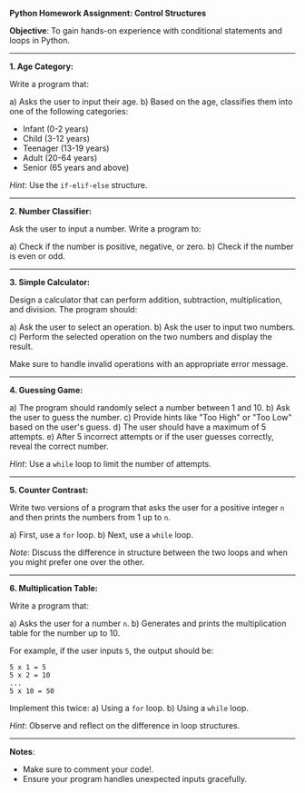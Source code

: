 **Python Homework Assignment: Control Structures**

**Objective**: To gain hands-on experience with conditional statements and 
loops in Python.

---

**1. Age Category:**

Write a program that:

a) Asks the user to input their age.
b) Based on the age, classifies them into one of the following categories:
  - Infant (0-2 years)
  - Child (3-12 years)
  - Teenager (13-19 years)
  - Adult (20-64 years)
  - Senior (65 years and above)

*Hint*: Use the `if-elif-else` structure.

---

**2. Number Classifier:**

Ask the user to input a number. Write a program to:

a) Check if the number is positive, negative, or zero.
b) Check if the number is even or odd.

---

**3. Simple Calculator:**

Design a calculator that can perform addition, subtraction, 
multiplication, and division. The program should:

a) Ask the user to select an operation.
b) Ask the user to input two numbers.
c) Perform the selected operation on the two numbers and display the 
result.

Make sure to handle invalid operations with an appropriate error message.

---

**4. Guessing Game:**

a) The program should randomly select a number between 1 and 10.
b) Ask the user to guess the number.
c) Provide hints like "Too High" or "Too Low" based on the user's guess.
d) The user should have a maximum of 5 attempts.
e) After 5 incorrect attempts or if the user guesses correctly, reveal the 
correct number.

*Hint*: Use a `while` loop to limit the number of attempts.

---

**5. Counter Contrast:**

Write two versions of a program that asks the user for a positive integer 
`n` and then prints the numbers from 1 up to `n`.

a) First, use a `for` loop.
b) Next, use a `while` loop.

*Note*: Discuss the difference in structure between the two loops and when 
you might prefer one over the other.

---

**6. Multiplication Table:**

Write a program that:

a) Asks the user for a number `n`.
b) Generates and prints the multiplication table for the number up to 10.

For example, if the user inputs `5`, the output should be:
```
5 x 1 = 5
5 x 2 = 10
...
5 x 10 = 50
```

Implement this twice:
a) Using a `for` loop.
b) Using a `while` loop.

*Hint*: Observe and reflect on the difference in loop structures.

---

**Notes**:

- Make sure to comment your code!.
- Ensure your program handles unexpected inputs gracefully.

